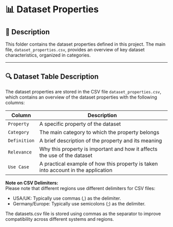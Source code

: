 # 📊 Dataset Properties

## 📌 Description

This folder contains the dataset properties defined in this project. The main file, `dataset_properties.csv`, provides an overview of key dataset characteristics, organized in categories.

---

## 🔍 Dataset Table Description

The dataset properties are stored in the CSV file `dataset_properties.csv`, which contains an overview of the dataset properties with the following columns:

| Column       | Description                                                                       |
| ------------ | --------------------------------------------------------------------------------- |
| `Property`   | A specific property of the dataset                                                |
| `Category`   | The main category to which the property belongs                                   |
| `Definition` | A brief description of the property and its meaning                               |
| `Relevance`  | Why this property is important and how it affects the use of the dataset          |
| `Use Case`   | A practical example of how this property is taken into account in the application |

**Note on CSV Delimiters:** <br>
Please note that different regions use different delimiters for CSV files:<br>
- USA/UK: Typically use commas (,) as the delimiter.<br>
- Germany/Europe: Typically use semicolons (;) as the delimiter.<br>

The datasets.csv file is stored using commas as the separator to improve compatibility across different systems and regions.
